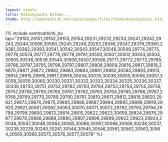 ```yaml
---
layout: sieutv
title: Kateikyoushi Hitman...
thumb: http://xemhoathinh.net/data/images/films/thumb/kateikyoushi-hitman-reborn-kateikyoushi-hitman-reborn-2006.jpg
---
```

{% include xemhoathinh_bo tap="29150,29151,29152,29153,29154,29231,29232,29233,29241,29242,29243,29244,30586,30560,29245,29246,29253,29346,29347,29379,29380,29381,29382,29383,30541,30542,30543,30547,30548,30549,29774,29775,29776,30574,29777,29778,29779,29781,30500,30501,30502,30503,30504,30505,30538,30539,30540,30506,30507,30508,29771,29772,29773,29785,29786,29787,29795,29796,29797,29807,29808,29809,29816,29817,29818,29870,29871,29872,29882,29883,29884,29891,29892,30585,29893,29913,29914,29915,29916,29917,29918,30034,30035,30036,30055,30056,30057,30058,30059,30060,30330,30331,30332,30333,30334,30335,30336,30337,30338,29750,29751,29752,29782,29783,29784,29753,29754,29755,29756,29757,29758,29759,29760,29761,29762,29763,29764,29765,29766,29767,29768,29769,29770,29789,29790,29791,29810,29811,29812,29819,29820,29821,29873,29874,29875,29885,29886,29887,29894,29895,29896,29919,29920,29921,30061,30062,30063,30070,30071,30072,29792,29793,29794,29798,29799,29800,29813,29814,29815,29822,29823,30659,29824,29876,29877,29878,29888,29889,29890,29897,29898,29899,29922,29923,29924,30046,30047,30048,30064,30065,30066,30067,30068,30069,30236,30237,30238,30239,30240,30241,30544,30545,30546,30561,30562,30563,30564,30565,30566,30575,30576,30577,30578" %} 
